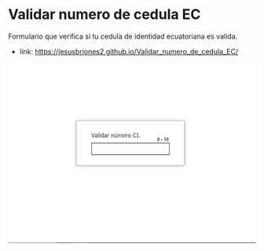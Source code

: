 # Validar numero de cedula EC
Formulario que verifica si tu cedula de identidad ecuatoriana es valida.

* link: https://jesusbriones2.github.io/Validar_numero_de_cedula_EC/

![page capture](page_capture.png "Captura de la pagina")
